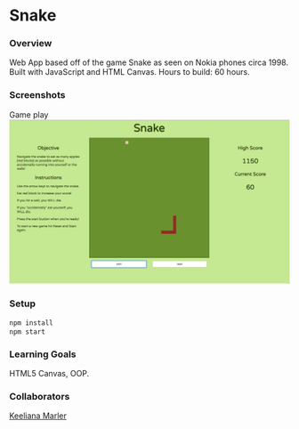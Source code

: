 # Snake
### Overview

Web App based off of the game
Snake as seen on Nokia phones circa 1998. Built
with JavaScript and HTML Canvas. Hours to build: 60 hours.

### Screenshots
Game play
![HomePage](./images/snake.png "Game play")

### Setup
```
npm install
npm start
```

### Learning Goals
HTML5 Canvas, OOP.

### Collaborators
[Keeliana Marler](https://github.com/kmarler2/)

